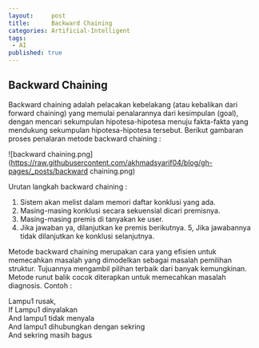 ```yaml
---
layout:     post
title:      Backward Chaining
categories: Artificial-Intelligent
tags:
 - AI
published: true
---
```

## Backward Chaining

Backward chaining adalah pelacakan kebelakang (atau kebalikan dari forward chaining) yang memulai penalarannya dari kesimpulan (goal), dengan mencari sekumpulan hipotesa-hipotesa menuju fakta-fakta yang mendukung sekumpulan hipotesa-hipotesa tersebut. Berikut gambaran proses penalaran metode backward chaining :  

![backward chaining.png](https://raw.githubusercontent.com/akhmadsyarif04/blog/gh-pages/_posts/backward chaining.png)


Urutan langkah backward chaining :  
1. Sistem akan melist dalam memori daftar konklusi yang ada.
2. Masing-masing konklusi secara sekuensial dicari premisnya.
3. Masing-masing premis di tanyakan ke user.
4. Jika jawaban ya, dilanjutkan ke premis berikutnya.
5, Jika jawabannya tidak dilanjutkan ke konklusi selanjutnya.

Metode backward chaining merupakan cara yang efisien untuk memecahkan masalah yang dimodelkan  sebagai masalah pemilihan struktur. Tujuannya mengambil pilihan terbaik dari banyak kemungkinan. Metode runut balik cocok diterapkan untuk memecahkan masalah diagnosis. Contoh :  

Lampu1 rusak,  
If Lampu1 dinyalakan  
And lampu1 tidak menyala  
And lampu1 dihubungkan dengan sekring  
And sekring masih bagus  
